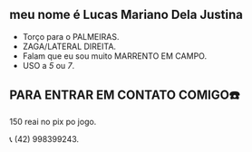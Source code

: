 ## meu nome é Lucas Mariano Dela Justina

- Torço para o PALMEIRAS.
- ZAGA/LATERAL DIREITA.
- Falam que eu sou muito MARRENTO EM CAMPO.
- USO a *5* ou *7*.


## PARA ENTRAR EM CONTATO COMIGO☎️

150 reai no pix po jogo.

📞 (42) 998399243.
